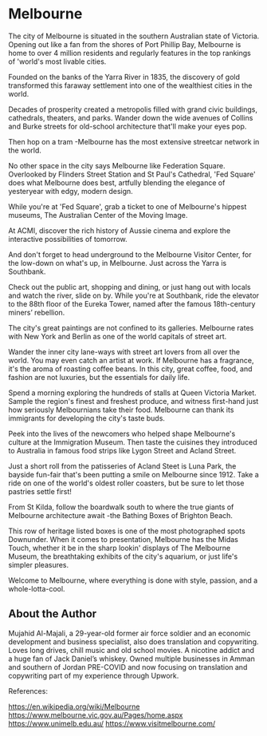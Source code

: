 # Melbourne

The city of Melbourne is situated in the southern Australian state of Victoria.
Opening out like a fan from the shores of Port Phillip Bay, Melbourne is home to
over 4 million residents and regularly features in the top rankings of 'world's
most livable cities.

Founded on the banks of the Yarra River in 1835, the discovery of gold
transformed this faraway settlement into one of the wealthiest cities in the
world.

Decades of prosperity created a metropolis filled with grand civic buildings,
cathedrals, theaters, and parks. Wander down the wide avenues of Collins and
Burke streets for old-school architecture that'll make your eyes pop.

Then hop on a tram -Melbourne has the most extensive streetcar network in the
world.

No other space in the city says Melbourne like Federation Square. Overlooked by
Flinders Street Station and St Paul's Cathedral, 'Fed Square' does what
Melbourne does best, artfully blending the elegance of yesteryear with edgy,
modern design.

While you're at 'Fed Square', grab a ticket to one of Melbourne's hippest
museums, The Australian Center of the Moving Image.

At ACMI, discover the rich history of Aussie cinema and explore the interactive
possibilities of tomorrow.

And don't forget to head underground to the Melbourne Visitor Center, for the
low-down on what's up, in Melbourne. Just across the Yarra is Southbank.

Check out the public art, shopping and dining, or just hang out with locals and
watch the river, slide on by. While you're at Southbank, ride the elevator to
the 88th floor of the Eureka Tower, named after the famous 18th-century miners’
rebellion.

The city's great paintings are not confined to its galleries. Melbourne rates
with New York and Berlin as one of the world capitals of street art.

Wander the inner city lane-ways with street art lovers from all over the world.
You may even catch an artist at work. If Melbourne has a fragrance, it's the
aroma of roasting coffee beans. In this city, great coffee, food, and fashion
are not luxuries, but the essentials for daily life.

Spend a morning exploring the hundreds of stalls at Queen Victoria Market.
Sample the region's finest and freshest produce, and witness first-hand just how
seriously Melbournians take their food. Melbourne can thank its immigrants for
developing the city's taste buds.

Peek into the lives of the newcomers who helped shape Melbourne's culture at the
Immigration Museum. Then taste the cuisines they introduced to Australia in
famous food strips like Lygon Street and Acland Street.

Just a short roll from the patisseries of Acland Steet is Luna Park, the bayside
fun-fair that's been putting a smile on Melbourne since 1912. Take a ride on one
of the world's oldest roller coasters, but be sure to let those pastries settle
first!

From St Kilda, follow the boardwalk south to where the true giants of Melbourne
architecture await -the Bathing Boxes of Brighton Beach.

This row of heritage listed boxes is one of the most photographed spots
Downunder. When it comes to presentation, Melbourne has the Midas Touch, whether
it be in the sharp lookin' displays of The Melbourne Museum, the breathtaking
exhibits of the city's aquarium, or just life's simpler pleasures.

Welcome to Melbourne, where everything is done with style, passion, and a
whole-lotta-cool.

## About the Author

Mujahid Al-Majali, a 29-year-old former air force soldier and an economic
development and business specialist, also does translation and copywriting.
Loves long drives, chill music and old school movies. A nicotine addict and a
huge fan of Jack Daniel’s whiskey. Owned multiple businesses in Amman and
southern of Jordan PRE-COVID and now focusing on translation and copywriting
part of my experience through Upwork.

References:

<https://en.wikipedia.org/wiki/Melbourne>
<https://www.melbourne.vic.gov.au/Pages/home.aspx> <https://www.unimelb.edu.au/>
<https://www.visitmelbourne.com/>
